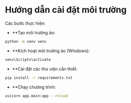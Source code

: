 # Hướng dẫn cài đặt môi trường

Các bước thực hiện:
- **Tạo môi trường ảo:
```bash
python -m venv venv
```
- **Kích hoạt môi trường ảo (Windows):
```bash
venv\Scripts\activate
```
- **Cài đặt các thư viện cần thiết:
```bash
pip install -r requirements.txt
```
- **Chạy chương trình:
```bash
uvicorn app.main:app --reload
```